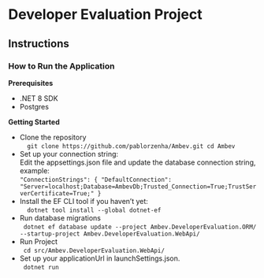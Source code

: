 # Developer Evaluation Project

## Instructions

### How to Run the Application

**Prerequisites**
- .NET 8 SDK
- Postgres 

**Getting Started**

- Clone the repository <br>
``  
git clone https://github.com/pablorzenha/Ambev.git
cd Ambev
``  
- Set up your connection string: <br>
Edit the appsettings.json file and update the database connection string, example:<br>
``
"ConnectionStrings": {
     "DefaultConnection": "Server=localhost;Database=AmbevDb;Trusted_Connection=True;TrustServerCertificate=True;"
   }
``
- Install the EF CLI tool if you haven’t yet:<br>
``  
dotnet tool install --global dotnet-ef
``  
- Run database migrations<br>
`` 
dotnet ef database update --project Ambev.DeveloperEvaluation.ORM/ --startup-project Ambev.DeveloperEvaluation.WebApi/
`` 
- Run Project<br>
`` 
cd src/Ambev.DeveloperEvaluation.WebApi/
``
- Set up your applicationUrl in launchSettings.json.<br>
`` 
dotnet run
`` 
  
